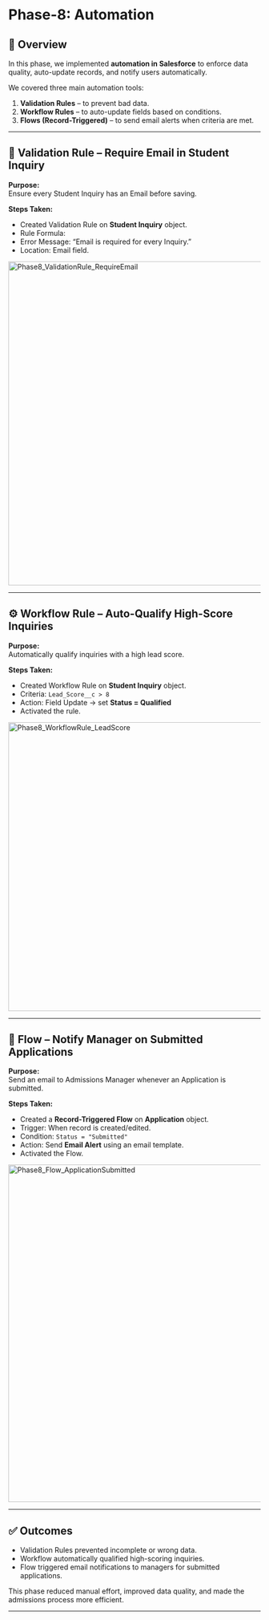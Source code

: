 # Phase-8: Automation  

## 📖 Overview  
In this phase, we implemented **automation in Salesforce** to enforce data quality, auto-update records, and notify users automatically.  

We covered three main automation tools:  
1. **Validation Rules** – to prevent bad data.  
2. **Workflow Rules** – to auto-update fields based on conditions.  
3. **Flows (Record-Triggered)** – to send email alerts when criteria are met.  

---

## 🛑 Validation Rule – Require Email in Student Inquiry  

**Purpose:**  
Ensure every Student Inquiry has an Email before saving.  

**Steps Taken:**  
- Created Validation Rule on **Student Inquiry** object.  
- Rule Formula:  
- Error Message: “Email is required for every Inquiry.”  
- Location: Email field.  
<img width="1303" height="646" alt="Phase8_ValidationRule_RequireEmail" src="https://github.com/user-attachments/assets/e764afac-ebfc-4a99-a5c2-c6315825a7fa" />

---

## ⚙️ Workflow Rule – Auto-Qualify High-Score Inquiries  

**Purpose:**  
Automatically qualify inquiries with a high lead score.  

**Steps Taken:**  
- Created Workflow Rule on **Student Inquiry** object.  
- Criteria: `Lead_Score__c > 8`  
- Action: Field Update → set **Status = Qualified**  
- Activated the rule.  
<img width="1114" height="576" alt="Phase8_WorkflowRule_LeadScore" src="https://github.com/user-attachments/assets/bd42608b-7dbd-48d2-9011-1d8dbe524b16" />



---

## 🔄 Flow – Notify Manager on Submitted Applications  

**Purpose:**  
Send an email to Admissions Manager whenever an Application is submitted.  

**Steps Taken:**  
- Created a **Record-Triggered Flow** on **Application** object.  
- Trigger: When record is created/edited.  
- Condition: `Status = "Submitted"`  
- Action: Send **Email Alert** using an email template.  
- Activated the Flow.  
<img width="1342" height="673" alt="Phase8_Flow_ApplicationSubmitted" src="https://github.com/user-attachments/assets/93e2f14f-58f5-4594-ad98-777b49188f7a" />


---

## ✅ Outcomes  

- Validation Rules prevented incomplete or wrong data.  
- Workflow automatically qualified high-scoring inquiries.  
- Flow triggered email notifications to managers for submitted applications.  

This phase reduced manual effort, improved data quality, and made the admissions process more efficient.  

---



